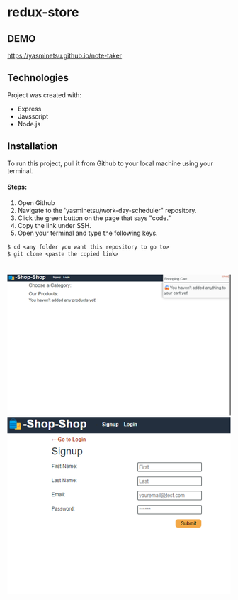 # redux-store

## DEMO

https://yasminetsu.github.io/note-taker


## Technologies

Project was created with:
* Express
* Javsscript
* Node.js

## Installation

To run this project, pull it from Github to your local machine using your terminal.
   
#### Steps: 

1. Open Github
2. Navigate to the 'yasminetsu/work-day-scheduler" repository. 
3. Click the green button on the page that says "code."
4. Copy the link under SSH. 
5. Open your terminal and type the following keys.

```
$ cd <any folder you want this repository to go to>
$ git clone <paste the copied link>
```
#


  <img src="./client/src/assets/6 (1).png">
  <img src="./client/src/assets/6 (2).png">
